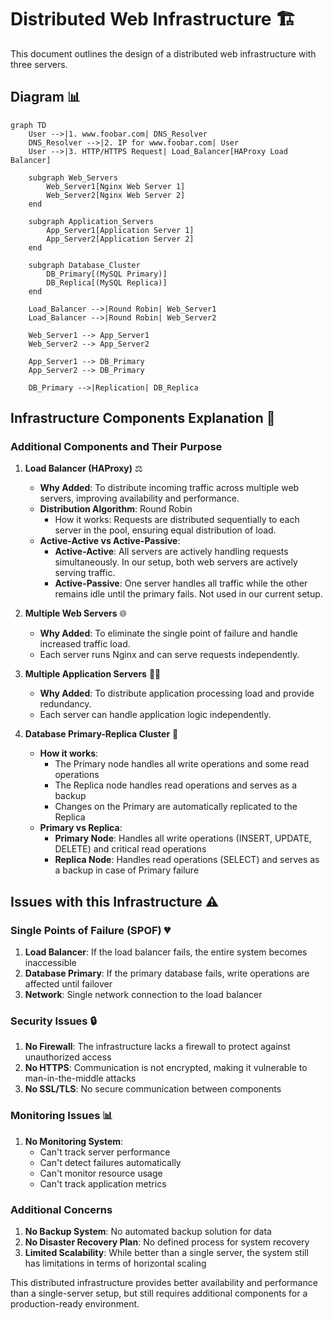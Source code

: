 # Distributed Web Infrastructure 🏗️

This document outlines the design of a distributed web infrastructure with three servers.

## Diagram 📊

```mermaid
graph TD
    User -->|1. www.foobar.com| DNS_Resolver
    DNS_Resolver -->|2. IP for www.foobar.com| User
    User -->|3. HTTP/HTTPS Request| Load_Balancer[HAProxy Load Balancer]

    subgraph Web_Servers
        Web_Server1[Nginx Web Server 1]
        Web_Server2[Nginx Web Server 2]
    end

    subgraph Application_Servers
        App_Server1[Application Server 1]
        App_Server2[Application Server 2]
    end

    subgraph Database_Cluster
        DB_Primary[(MySQL Primary)]
        DB_Replica[(MySQL Replica)]
    end

    Load_Balancer -->|Round Robin| Web_Server1
    Load_Balancer -->|Round Robin| Web_Server2

    Web_Server1 --> App_Server1
    Web_Server2 --> App_Server2

    App_Server1 --> DB_Primary
    App_Server2 --> DB_Primary

    DB_Primary -->|Replication| DB_Replica
```

## Infrastructure Components Explanation 📝

### Additional Components and Their Purpose

1. **Load Balancer (HAProxy)** ⚖️
   * **Why Added**: To distribute incoming traffic across multiple web servers, improving availability and performance.
   * **Distribution Algorithm**: Round Robin
     * How it works: Requests are distributed sequentially to each server in the pool, ensuring equal distribution of load.
   * **Active-Active vs Active-Passive**:
     * **Active-Active**: All servers are actively handling requests simultaneously. In our setup, both web servers are actively serving traffic.
     * **Active-Passive**: One server handles all traffic while the other remains idle until the primary fails. Not used in our current setup.

2. **Multiple Web Servers** 🌐
   * **Why Added**: To eliminate the single point of failure and handle increased traffic load.
   * Each server runs Nginx and can serve requests independently.

3. **Multiple Application Servers** 👨‍💻
   * **Why Added**: To distribute application processing load and provide redundancy.
   * Each server can handle application logic independently.

4. **Database Primary-Replica Cluster** 💾
   * **How it works**: 
     * The Primary node handles all write operations and some read operations
     * The Replica node handles read operations and serves as a backup
     * Changes on the Primary are automatically replicated to the Replica
   * **Primary vs Replica**:
     * **Primary Node**: Handles all write operations (INSERT, UPDATE, DELETE) and critical read operations
     * **Replica Node**: Handles read operations (SELECT) and serves as a backup in case of Primary failure

## Issues with this Infrastructure ⚠️

### Single Points of Failure (SPOF) 💔
1. **Load Balancer**: If the load balancer fails, the entire system becomes inaccessible
2. **Database Primary**: If the primary database fails, write operations are affected until failover
3. **Network**: Single network connection to the load balancer

### Security Issues 🔒
1. **No Firewall**: The infrastructure lacks a firewall to protect against unauthorized access
2. **No HTTPS**: Communication is not encrypted, making it vulnerable to man-in-the-middle attacks
3. **No SSL/TLS**: No secure communication between components

### Monitoring Issues 📊
1. **No Monitoring System**: 
   * Can't track server performance
   * Can't detect failures automatically
   * Can't monitor resource usage
   * Can't track application metrics

### Additional Concerns
1. **No Backup System**: No automated backup solution for data
2. **No Disaster Recovery Plan**: No defined process for system recovery
3. **Limited Scalability**: While better than a single server, the system still has limitations in terms of horizontal scaling

This distributed infrastructure provides better availability and performance than a single-server setup, but still requires additional components for a production-ready environment. 
